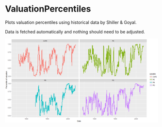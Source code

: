 # ValuationPercentiles
Plots valuation percentiles using historical data by Shiller &amp; Goyal.

Data is fetched automatically and nothing should need to be adjusted.

![Valuation percentiles](https://github.com/KaroRonty/ValuationPercentiles/blob/master/valuation_percentiles.PNG)
